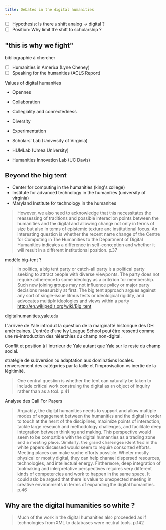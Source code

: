 ```yaml
---
title: Debates in the digital humanities
---
```


- [ ] Hypothesis: Is there a shift analog -> digital ?
- [ ] Position: Why limit the shift to scholarship ?

## "this is why we fight"

bibliographie à chercher
- [ ] Humanities in America (Lyne Cheney)
- [ ] Speaking for the humanities (ACLS Report)

Values of digital humanities
- Opennes
- Collaboration
- Collegiality and connectedness
- Diversity
- Experimentation

- Scholars' Lab (University of Virginia)
- HUMLab (Umea University)
- Humanities Innovation Lab (UC Davis)

## Beyond the big tent

- Center for computing in the humanities (king's college)
- Institute for advanced technology in the humanities (university of virginia)
- Maryland Institute for technology in the humanities

> However, we also need to acknowledge that this necessitates the reassessing of traditions and possible interaction points between the humanities and the digital and allowing change not only in terms of size but also in terms of epistemic texture and institutional focus. An interesting question is whether the recent name change of the Centre for Computing in The Humanities to the Department of Digital Humanities indicates a difference in self-conception and whether it will result in a different institutional position.
> p.37

modèle big-tent ?

> In politics, a big tent party or catch-all party is a political party seeking to attract people with diverse viewpoints. The party does not require adherence to some ideology as a criterion for membership. Such new joining groups may not influence policy or major party decisions measurably at first. The big tent approach argues against any sort of single-issue litmus tests or ideological rigidity, and advocates multiple ideologies and views within a party
> http://en.wikipedia.org/wiki/Big_tent

digitalhumanities.yale.edu

L'arrivée de Yale introduit la question de la marginalité historique des DH américaines. L'entrée d'une Ivy League School peut être ressenti comme une ré-introduction des hiéarchies du champ non-digital.

Conflit et position à l'intérieur de Yale autant que Yale sur le reste du champ social.

stratégie de subversion ou adaptation aux dominations locales. renversement des catégories par la taille et l'improvisation vs inertie de la légitimité.

> One central question is whether the tent can naturally be taken to include critical work construing the digital as an object of inquiry rather than as a tool.
> p.41

Analyse des Call For Papers

> Arguably, the digital humanities needs to support and allow multiple modes of engagement between the humanities and the digital in order to touch at the heart of the disciplines, maximize points of interaction, tackle large research and methodology challenges, and facilitate deep integration between thinking and making. This perspective would seem to be compatible with the digital humanities as a trading zone and a meeting place. Similarly, the grand challenges identified in the white papers discussed would seem to require consorted efforts. Meeting places can make suche efforts possible. Wheter mostly physical or mostly digital, they can help channel dispersed resources, technologies, and intellectual energy. Firthermore, deep integration of toolmaking and interpretative perspectives requires very different kinds of competencies and work to happen in the same space. It could aslo be argued that there is value to unexpected meeting in creative environments in terms of expanding the digital humanities.
> p.46

## Why are the digital humanities so white ?

> Much of the work in the digital humanities also proceeded as if technologies from XML to databases were neutral tools.
> p.142


